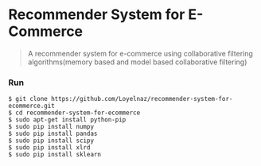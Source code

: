 # Recommender System for E-Commerce
> A recommender system for e-commerce using collaborative filtering algorithms(memory based and model based collaborative filtering)

### Run

```
$ git clone https://github.com/Loyelnaz/recommender-system-for-ecommerce.git
$ cd recommender-system-for-ecommerce
$ sudo apt-get install python-pip
$ sudo pip install numpy
$ sudo pip install pandas
$ sudo pip install scipy
$ sudo pip install xlrd
$ sudo pip install sklearn
```
